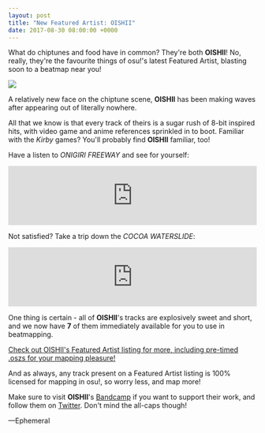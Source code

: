 ```yaml
---
layout: post
title: "New Featured Artist: OISHII"
date: 2017-08-30 08:00:00 +0000
---
```


What do chiptunes and food have in common? They're both **OISHII**! No, really, they're the favourite things of osu!'s latest Featured Artist, blasting soon to a beatmap near you!

[![](https://assets.ppy.sh/artists/17/header.jpg)](https://osu.ppy.sh/beatmaps/artists/17)

A relatively new face on the chiptune scene, **OISHII** has been making waves after appearing out of literally nowhere. 

All that we know is that every track of theirs is a sugar rush of 8-bit inspired hits, with video game and anime references sprinkled in to boot. Familiar with the *Kirby* games? You'll probably find **OISHII** familiar, too!

Have a listen to *ONIGIRI FREEWAY* and see for yourself:

<iframe style="border: 0; width: 100%; height: 120px;" src="https://bandcamp.com/EmbeddedPlayer/track=3682041395/size=large/bgcol=ffffff/linkcol=0687f5/tracklist=false/artwork=small/transparent=true/" seamless><a href="http://oishiichan.bandcamp.com/track/onigiri-freeway">ONIGIRI FREEWAY by OISHII</a></iframe>

Not satisfied? Take a trip down the *COCOA WATERSLIDE*:

<iframe style="border: 0; width: 100%; height: 120px;" src="https://bandcamp.com/EmbeddedPlayer/track=1332795351/size=large/bgcol=ffffff/linkcol=0687f5/tracklist=false/artwork=small/transparent=true/" seamless><a href="http://oishiichan.bandcamp.com/track/cocoa-waterslide">COCOA WATERSLIDE by OISHII</a></iframe>

One thing is certain - all of **OISHII**'s tracks are explosively sweet and short, and we now have **7** of them immediately available for you to use in beatmapping.

[Check out OISHII's Featured Artist listing for more, including pre-timed .oszs for your mapping pleasure!](https://osu.ppy.sh/beatmaps/artists/17)

And as always, any track present on a Featured Artist listing is 100% licensed for mapping in osu!, so worry less, and map more!

Make sure to visit **OISHII**'s [Bandcamp](https://oishiichan.bandcamp.com/) if you want to support their work, and follow them on [Twitter](https://twitter.com/oishiichanmusic). Don't mind the all-caps though!

—Ephemeral

